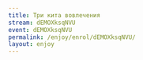 ```yaml
---
title: Три кита вовлечения
stream: dEMOXksqNVU
event: dEMOXksqNVU
permalink: /enjoy/enrol/dEMOXksqNVU/
layout: enjoy
---
```

